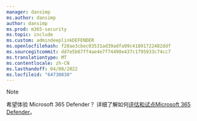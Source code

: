 ```yaml
---
manager: dansimp
ms.author: dansimp
author: dansimp
ms.prod: m365-security
ms.topic: include
ms.custom: admindeeplinkDEFENDER
ms.openlocfilehash: f20ae3cbec03531ad39adfa99c41891722482ddf
ms.sourcegitcommit: dd7e5b67ff4ae4e7f74490e437c1795933c74cc7
ms.translationtype: MT
ms.contentlocale: zh-CN
ms.lasthandoff: 04/08/2022
ms.locfileid: "64730830"
---
```

> [!NOTE]
> 希望体验 Microsoft 365 Defender？ 详细了解如何[评估和试点Microsoft 365 Defender](/microsoft-365/security/defender/eval-overview?ocid=cx-docs-MTPtriallab)。
